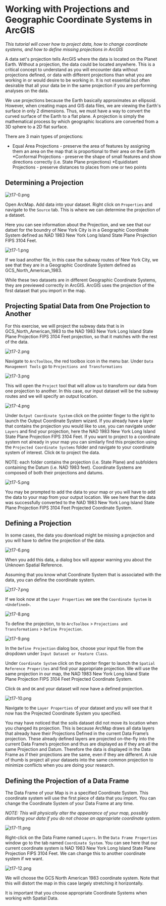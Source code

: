 # Working with Projections and Geographic Coordinate Systems in ArcGIS

*This tutorial will cover how to project data, how to change coordinate systems, and how to define missing projections in ArcGIS*

A data set's projection tells ArcGIS where the data is located on the Planet Earth. Without a projection, the data could be located anywhere. This is a critical concept to understand as you will encounter data without projections defined, or data with different projections than what you are working in or would desire to be working in. It is not essential but often desirable that all your data be in the same projection if you are performing analyses on the data.

We use projections because the Earth basically approximates an ellipsoid. However, when creating maps and GIS data files, we are viewing the Earth's surface in only 2 dimensions. Thus, we must have a way to convert the curved surface of the Earth to a flat plane. A projection is simply the mathematical process by which geographic locations are converted from a 3D sphere to a 2D flat surface.

There are 3 main types of projections:

  * Equal Area Projections - preserve the area of features by assigning them an area on the map that is proportional to their area on the Earth
  *Conformal Projections - preserve the shape of small features and show directions correctly (i.e. State Plane projections)
  *Equidistant Projections - preserve distances to places from one or two points

## Determining a Projection

![t17-0.png](https://github.com/jai2125/gis_tutorials/blob/master/Images/Tutorial_17/t17-0.png)

Open ArcMap. Add data into your dataset. Right click on `Properties` and navigate to the `Source` tab. This is where we can determine the projection of a dataset.

Here you can see information about the Projection, and we see that our datset for the boundry of New York City is in a Geographic Coordinate System defined as NAD 1983 New York Long Island State Plane Projection FIPS 3104 Feet. 

![t17-1.png](https://github.com/jai2125/gis_tutorials/blob/master/Images/Tutorial_17/t17-1.png)

If we load another file, in this case the subway routes of New York City, we see that they are in a Geographic Coordinate System defined as GCS_North_American_1983.

While these two datasets are in different Geographic Coordinate Systems, they are previewed correctly in ArcGIS. ArcGIS uses the projection of the first dataset that you import in the map.

## Projecting Spatial Data from One Projection to Another

For this exercise, we will project the subway data that is in GCS_North_American_1983 to the NAD 1983 New York Long Island State Plane Projection FIPS 3104 Feet projection, so that it matches with the rest of the data.

![t17-2.png](https://github.com/jai2125/gis_tutorials/blob/master/Images/Tutorial_17/t17-2.png)

Navigate to `ArcToolbox`, the red toolbox icon in the menu bar. Under `Data Management Tools` go to `Projections and Transformations`

![t17-3.png](https://github.com/jai2125/gis_tutorials/blob/master/Images/Tutorial_17/t17-3.png)

This will open the `Project` tool that will allow us to transform our data from one projection to another. In this case, our input dataset will be the subway routes and we will specify an output location.

![t17-4.png](https://github.com/jai2125/gis_tutorials/blob/master/Images/Tutorial_17/t17-4.png)

Under `Output Coordinate System` click on the pointer finger to the right to launch the Output Coordinate System wizard. If you already have a layer that contains the projection you would like to use, you can navigate under `Layers` and find your projection, here the NAD 1983 New York Long Island State Plane Projection FIPS 3104 Feet. If you want to project to a coordinate system not already in your map you can similarly find this projection using the `Projected Coordinate Systems` folder and navigate to your coordinate system of interest. Click `OK` to project the data.

NOTE: each folder contains the projection (i.e. State Plane) and subfolders containing the Datum (i.e. NAD 1983 feet). Coordinate Systems are composed of both their projections and datums.

![t17-5.png](https://github.com/jai2125/gis_tutorials/blob/master/Images/Tutorial_17/t17-5.png)

You may be prompted to add the data to your map or you will have to add the data to your map from your output location. We see here that the data was successfully converted to the NAD 1983 New York Long Island State Plane Projection FIPS 3104 Feet Projected Coordinate System.

## Defining a Projection

In some cases, the data you download might be missing a projection and you will have to define the projection of the data.

![t17-6.png](https://github.com/jai2125/gis_tutorials/blob/master/Images/Tutorial_17/t17-6.png)

When you add this data, a dialog box will appear warning you about the Unknown Spatial Reference.

Assuming that you know what Coordinate System that is associated with the data, you can define the coordinate system.

![t17-7.png](https://github.com/jai2125/gis_tutorials/blob/master/Images/Tutorial_17/t17-7.png)

If we look now at the `Layer Properties` we see the `Coordinate System` is `<Undefined>`.

![t17-8.png](https://github.com/jai2125/gis_tutorials/blob/master/Images/Tutorial_17/t17-8.png)

To define the projection, to to `ArcToolbox` > `Projections and Transformations` > `Define Projection`.

![t17-9.png](https://github.com/jai2125/gis_tutorials/blob/master/Images/Tutorial_17/t17-9.png)

In the `Define Projection` dialog box, choose your input file from the dropdown under `Input Dataset or Feature Class`.

Under `Coordinate System` click on the pointer finger to launch the `Spatial Reference Properites` and find your appropriate projection. We will use the same projection in our map, the NAD 1983 New York Long Island State Plane Projection FIPS 3104 Feet Projected Coordinate System.

Click `Ok` and `OK` and your dataset will now have a defined projection. 

![t17-10.png](https://github.com/jai2125/gis_tutorials/blob/master/Images/Tutorial_17/t17-10.png)

Navigate to the `Layer Properties` of your dataset and you will see that it now has the Projected Coordinate System you specified.

You may have noticed that the soils dataset did not move its location when you changed its projection. This is because ArcMap draws all data layers that already have their Projections Defined in the current Data Frame’s projection. These already defined layers are projected on-the-fly into the current Data Frame’s projection and thus are displayed as if they are all the same Projection and Datum. Therefore the data is displayed in the Data Frame as if their projections are the same, even if they are different. A rule of thumb is project all your datasets into the same common projection to minimize conflicts when you are doing your research.

## Defining the Projection of a Data Frame

The Data Frame of your Map is in a specified Coordinate System. This coordinate system will use the first piece of data that you import. You can change the Coordinate System of your Data Frame at any time.

*NOTE: This will physically alter the appearance of your map, possibly distorting your data if you do not choose an appropriate coordinate system.*

![t17-11.png](https://github.com/jai2125/gis_tutorials/blob/master/Images/Tutorial_17/t17-11.png)

Right-click on the Data Frame named `Layers`. In the `Data Frame Properties` window go to the tab named `Coordinate System`. You can see here that our current coordinate system is NAD 1983 New York Long Island State Plane Projection FIPS 3104 Feet. We can change this to another coordinate system if we want.

![t17-12.png](https://github.com/jai2125/gis_tutorials/blob/master/Images/Tutorial_17/t17-12.png)

We will choose the GCS North American 1983 coordinate system. Note that this will distort the map in this case largely stretching it horizontally.

It is important that you choose appropriate Coordinate Systems when working with Spatial Data.
